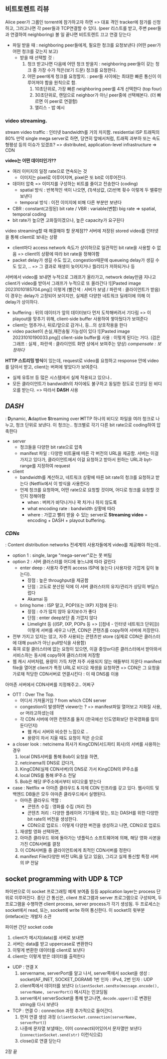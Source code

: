 ## 비트토렌트 리뷰
Alice peer가 그룹인 torrent에 참가하고자 하면 => 대표 격인 tracker에 참가를 신청하고, 그러고나면 각 peer들과 TCP연결할 수 있다. (peer 리스트를 받고, 주변 peer들과 연결하여 neighboring)
볼 일 끝나면 비트토렌트 끄고 연결 닫는다
- 파일 받을 때 : neighboring peer들에게,  필요한 청크를 요청보낸다 (어떤 peer가 어떤 청크를 갖는지 보고)
	- 받을 때 선택할 것 : 
		1. 청크 받고나면 다음에 어떤 청크 받을지 : neighboring peer들이 갖는 청크 중 가장 수가 적은(보기 드문) 청크를 요청한다. 
		2. 어떤 peer에게 청크를 요청할지. : peer들 사이에는 최대한 빠른 통신이 이루어져야 함을 원칙으로 함.
			1) 10초단위로, 가장 빠른 neighboring peer를 4개 선택한다 (top four)
			2) 30초단위로, 랜덤으로 neighbor가 아닌 peer중에 선택해본다. (더 빠르면 이 peer로 연결함)
			3) 앨리스 - 밥 예시

### video streaming.

stream video traffic : 인터넷 bandwidth를 거의 차지함. residential ISP 트래픽의 80%
만약 single mega server로 하면, 당연히 앞에서처럼, 트래픽 과부하 또는 속도 형평성 등의 이슈가 있겠죠? => distributed, application-level infrastructure => CDN

**video는 어떤 데이터인가??** 
- 여러 이미지의 일정 rate으로 연속되는 것
	- 이미지는 pixel로 이루어지며, pixel은 또 bit로 이루어진다.
- 데이터 압축 => 이미지를 구성하는 비트를 줄이고 전송한다 (coding)
	- spatial 방식 : 반복적인 색이 나오면, (1)색상값, (2)반복 횟수 이렇게 두 밸류만 보낸다
	- temporal 방식 : 이전 이미지에 비해 다른 부분만 보낸다
- CBR : constant(고정된) bit rate / VBR : variable(변함) big rate => spatial, temporal coding
- bit rate가 높으면 고화질이겠으나, 높은 capacity가 요구된다

video streaming할 때 해결해야 할 문제점??
서버에 저장된 stored video를 인터넷을 통해 client로 보내는 상황
- client마다 access network 속도가 상이하므로 일관적인 bit rate을 사용할 수 없음
	=> client의 상황에 따라 bit rate을 정해야함
- packet delay가 생길 수도 있고, congestion때문에 queueing delay가 생길 수도 있고, ..
	=> 그 결과로 재생이 늦어지거나 퀄리티가 저하되거나 등

서버에서 video를 보내면 누적으로 그래프가 올라가고, network delay만큼 지나고 client가 video를 받아서 그래프가 누적으로 또 올라간다
![[Pasted image 20231010185704.png]]
이렇게 (빨간색 : 서버가 보냄 / 파란색 : 클라이언트가 받음)
이 경우는 delay가 고정되어 보이지만, 실제론 다양한 네트워크 딜레이에 의해 이 delay가 상이하다. 
- buffering : 뒤의 데이터가 앞의 데이터보다 먼저 도착해버려서 기다림
	=> 이 playout을 맞추기 위해, client-side buffer 사용하여 쌓아뒀다가 보여준다
- client는 멈추거나, 뒤로/앞으로 감거나, 등...의 상호작용을 한다
- video packet이 손실,재전송될 가능성이 있다
![[Pasted image 20231010190033.png]]
client-side buffer를 사용 : 이렇게 된다는 거다. (검은 그래프 : 실제 , 파란색 : 클라이언트 화면 상에서 보여주는 양상) *compensate : 보정하다*

**HTTP 스트리밍 방식**이 있는데, request로 video를 요청하고 response 안에 video를 담아서 받고, client는 버퍼에 쌓았다가 보여준다.
- 실제 유튜브 등 많은 시스템에서 실제 적용되고 있으나..
- 모든 클라이언트가 bandwidth의 차이에도 불구하고 동일한 정도로 인코딩 된 비디오를 받는다.
=> 따라서 **DASH** 사용
## ***DASH***
: **D**ynamic, **A**daptive **S**treaming over **H**TTP
하나의 비디오 파일을 여러 청크로 나누고, 청크 단위로 보낸다. 이 청크는.. 청크별로 각기 다른 bit rate으로 coding하여 압축한다
- server
	- 청크들을 다양한 bit rate으로 압축
	- manifest 파일 : 다양한 비트율에 따른 각 버전의 URL을 제공함. 
		서버는 이걸 가지고 있다가, 
		클라이언트에서 이걸 요청하고 받아서 원하는 URL과 byt-range를 지정하여 request
- client
	- bandwidth를 계산하고, 네트워크 상황에 따른 bit rate의 청크를 요청하고 받는다 (Netflix에서 이 방식을 사용한다)
	- 언제 청크를 요청하며, 어떤 rate으로 요청할 것이며, 어디로 청크를 요청할 것인지 정해야함
		- when : 버퍼가 바닥나거나 꽉 차거나 하지 않도록
		- what encoding rate : bandwidth 상황에 따라
		- where : 가깝고 빨리 받을 수 있는 server로
**Streaming video** = encoding + DASH + playout buffering.

### ***CDNs***
: Content distribution networks
전세계의 사용자들에게 video를 제공해야 하는데.. 
- option 1 : single, large "mega-server"로는 못 버팀
- option 2 : 서버 클러스터를 어디에 놓느냐에 따라 갈린다
	- enter deep : 사용자 주변의 access ISP에 놓는다 (사용자랑 가깝게 깊이 놓는다). 
		- 장점 : 높은 throughput을 제공함
		- 단점 : 고도로 분산된 덕에 이 서버 클러스터의 유지/관리가 상당히 부담스럽다
		- Akamai 등
	- bring home : ISP 말고, POP(또는 IXP) 지점에 둔다: 
		- 장점 : 수가 많지 않아 유지보수가 좋다
		- 단점 : enter deep보단 좀 가깝지 않다
		- Limelight 등
	((ISP, IXP, POPs 등 => [[컴네 - 인터넷 네트워크 단위]]))
이렇게 서버를 세우고 나면, CDN은 콘텐츠를 copy하여 서버에 저장한다.
- 전부 가지고 있지는 않고, 자주 사용되는 콘텐츠만 store (실제로 CDN은 클러스터에 대해 push가 아닌 pull방식을 사용함)
- 혹여 로컬 클러스터에 없는 요청이 있으면, 이걸 중앙or다른 클러스터에서 받아와서 서비스하는 동시에 copy하여 클러스터에 저장함
- 웹 캐시 서버처럼, 용량이 가득 차면 자주 사용되지 않는 애들부터 지운다
manifest file을 열어본 client가 특정 URL로 비디오 재생을 요청하면 => CDN은 그 요청을 가로채 적당한 CDN서버로 연결시킨다 : 이 때 DNS를 이용

아마존 서버에서 CDN서버를 지정해주고.. 어쩌구

- OTT : Over The Top. 
	- 어디서 가져올거임 ? from which CDN server
	- congestion이 발생하면 viewer는 ? => manifest파일 열어보고 저화질 사용, or 머라고하셨는데
	- 각 CDN 서버에 어떤 컨텐츠를 둘지 (한국에선 인도영화보단 한국영화를 많이 둔다던지)
		- 웹 캐시 서버와 비슷한 느낌으로 ..
		- 용량이 차서 지울 때도 요청이 적은 순으로
- a closer look : netcinema 회사가 KingCDN(서드파티 회사)의 서버를 사용하는 경우
	1. local DNS서버를 통해 Bob이 요청을 하면, 
	2. netcinema의 DNS로 갔다가,
	3. KingCDN(실제 CDN서버)의 DNS로 가서 KingCDN의 IP주소를
	4. local DNS를 통해 IP주소 전달
	5. Bob은 해당 IP주소에서부터 비디오를 받는다
- case : Netflix => 아마존 클라우드 & 자체 CDN 인프라를 갖고 있다. 웹사이트 및 백엔드 DB들은 모두 아마존 클라우드에서 실행된다.
	- 아마존 클라우드 역할 : 
		- 콘텐츠 수집 : 영화를 수집 (처리 전)
		- 콘텐츠 처리 : 다양한 플레이어 기기들에 맞는, 또는 DASH를 위한 다양한 bit rate의 버전을 생성한다.
		- CDN으로 업로드 : 이렇게 다양한 버전을 생성하고 나면, CDN으로 업로드
	1. 재생할 영화 선택하면,
	2. 아마존 클라우드 위에 돌아가는 넷플릭스 소프트웨어에 의해, 해당 영화 사본을 가진 CDN서버를 결정
	3. 이 CDN서버들 중 클라이언트에게 최적인 CDN서버를 정한다
	4. manifest File(다양한 버전 URL을 담고 있음), 그리고 실제 통신할 특정 서버의 IP 전달


## socket programming with UDP & TCP
파이썬으로 이 socket 프로그래밍 예제 보여줌 등등
application layer는 process 단위로 이루어진다. 
종단 간 통신은, client 프로그램과 server 프로그램으로 구성되며, 두 프로그램을 수행하면 client process, server process가 각기 생성됨.
두 프로세스는 socket에서 read, 또는, socket에 write 하여 통신한다.
이 socket의 윗부분 (inteface)는 개발자 소관

파이썬 간단 socket code
1. client가 메시지(data)를 서버로 보내면
2. 서버는 data를 받고 uppercase로 변환한다
3. 이렇게 변환한 데이터를 client로 보낸다
4. client는 이렇게 받은 데이터를 출력한다

- UDP : 연결 X
	1) servername, serverPort를 알고 나서, server쪽에서 socket을 생성 : socket(AF_INET, SOCKET_DGRAM) 1번 인자 : IPv4, 2번 인자 : UDP
	2) client쪽에서 데이터를 보낸다 (`clientSocket.sendto(message.encode(), serverName, serverPort)`) 메시지는 인코딩됨
	3) server에서 serverSocket을 통해 받고나면, `decode.upper()`로 변경된 string을 다시 보낸다
- TCP : 연결 O : connection 과정 추가적으로 들어간다. 
	1) 먼저 연결 생성 과정 (`clientSocket.connection(serverName, serverPort)`)
	2) 나중에 문자열 보낼때는, 이미 connect되어있어서 문자열만 보낸다 (`connectionSocket.send(str)` 이런식으로)
	3) close()로 연결 닫는다

2장 끝


